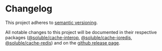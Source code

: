 # Changelog

This project adheres to [semantic versioning](https://semver.org/).

All notable changes to this project will be documented 
in their respective packages
([@soluble/cache-interop](./packages/cache-interop/CHANGELOG.md),
[@soluble/cache-ioredis](./packages/cache-ioredis), [@soluble/cache-redis](./packages/cache-redis))
and on the [github release page](https://github.com/soluble-io/cache-interop/releases).




